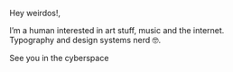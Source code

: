 Hey weirdos!,

I’m a human interested in art stuff, music and the internet.
<br>Typography and design systems nerd 🤓.

See you in the cyberspace

<!---
g-ab/g-ab is a ✨ special ✨ repository because its `README.md` (this file) appears on your GitHub profile.
You can click the Preview link to take a look at your changes.
--->
